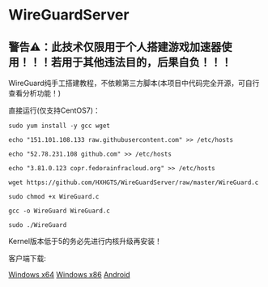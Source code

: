 # WireGuardServer

## 警告⚠：此技术仅限用于个人搭建游戏加速器使用！！！若用于其他违法目的，后果自负！！！

WireGuard纯手工搭建教程，不依赖第三方脚本(本项目中代码完全开源，可自行查看分析功能！)

直接运行(仅支持CentOS7)：
```
sudo yum install -y gcc wget

echo "151.101.108.133 raw.githubusercontent.com" >> /etc/hosts

echo "52.78.231.108 github.com" >> /etc/hosts

echo "3.81.0.123 copr.fedorainfracloud.org" >> /etc/hosts

wget https://github.com/HXHGTS/WireGuardServer/raw/master/WireGuard.c

sudo chmod +x WireGuard.c

gcc -o WireGuard WireGuard.c

sudo ./WireGuard
```
Kernel版本低于5的务必先进行内核升级再安装！

客户端下载:

[Windows x64](https://wwa.lanzous.com/i9q09f3x2zi) [Windows x86](https://wwa.lanzous.com/ibVYif3x32b) [Android](https://wwa.lanzous.com/izHzDf3x1sf)

